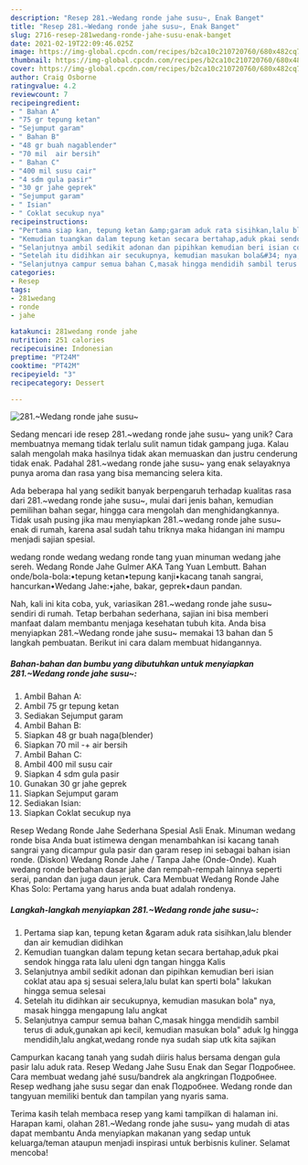 ```yaml
---
description: "Resep 281.~Wedang ronde jahe susu~, Enak Banget"
title: "Resep 281.~Wedang ronde jahe susu~, Enak Banget"
slug: 2716-resep-281wedang-ronde-jahe-susu-enak-banget
date: 2021-02-19T22:09:46.025Z
image: https://img-global.cpcdn.com/recipes/b2ca10c210720760/680x482cq70/281wedang-ronde-jahe-susu-foto-resep-utama.jpg
thumbnail: https://img-global.cpcdn.com/recipes/b2ca10c210720760/680x482cq70/281wedang-ronde-jahe-susu-foto-resep-utama.jpg
cover: https://img-global.cpcdn.com/recipes/b2ca10c210720760/680x482cq70/281wedang-ronde-jahe-susu-foto-resep-utama.jpg
author: Craig Osborne
ratingvalue: 4.2
reviewcount: 7
recipeingredient:
- " Bahan A"
- "75 gr tepung ketan"
- "Sejumput garam"
- " Bahan B"
- "48 gr buah nagablender"
- "70 mil  air bersih"
- " Bahan C"
- "400 mil susu cair"
- "4 sdm gula pasir"
- "30 gr jahe geprek"
- "Sejumput garam"
- " Isian"
- " Coklat secukup nya"
recipeinstructions:
- "Pertama siap kan, tepung ketan &amp;garam aduk rata sisihkan,lalu blender dan air kemudian didihkan"
- "Kemudian tuangkan dalam tepung ketan secara bertahap,aduk pkai sendok hingga rata lalu uleni dgn tangan hingga Kalis"
- "Selanjutnya ambil sedikit adonan dan pipihkan kemudian beri isian coklat atau apa sj sesuai selera,lalu bulat kan sperti bola&#34; lakukan hingga semua selesai"
- "Setelah itu didihkan air secukupnya, kemudian masukan bola&#34; nya, masak hingga mengapung lalu angkat"
- "Selanjutnya campur semua bahan C,masak hingga mendidih sambil terus di aduk,gunakan api kecil, kemudian masukan bola&#34; aduk lg hingga mendidih,lalu angkat,wedang ronde nya sudah siap utk kita sajikan"
categories:
- Resep
tags:
- 281wedang
- ronde
- jahe

katakunci: 281wedang ronde jahe 
nutrition: 251 calories
recipecuisine: Indonesian
preptime: "PT24M"
cooktime: "PT42M"
recipeyield: "3"
recipecategory: Dessert

---
```



![281.~Wedang ronde jahe susu~](https://img-global.cpcdn.com/recipes/b2ca10c210720760/680x482cq70/281wedang-ronde-jahe-susu-foto-resep-utama.jpg)

Sedang mencari ide resep 281.~wedang ronde jahe susu~ yang unik? Cara membuatnya memang tidak terlalu sulit namun tidak gampang juga. Kalau salah mengolah maka hasilnya tidak akan memuaskan dan justru cenderung tidak enak. Padahal 281.~wedang ronde jahe susu~ yang enak selayaknya punya aroma dan rasa yang bisa memancing selera kita.

Ada beberapa hal yang sedikit banyak berpengaruh terhadap kualitas rasa dari 281.~wedang ronde jahe susu~, mulai dari jenis bahan, kemudian pemilihan bahan segar, hingga cara mengolah dan menghidangkannya. Tidak usah pusing jika mau menyiapkan 281.~wedang ronde jahe susu~ enak di rumah, karena asal sudah tahu triknya maka hidangan ini mampu menjadi sajian spesial.

wedang ronde wedang wedang ronde tang yuan minuman wedang jahe sereh. Wedang Ronde Jahe Gulmer AKA Tang Yuan Lembutt. Bahan onde/bola-bola:•tepung ketan•tepung kanji•kacang tanah sangrai, hancurkan•Wedang Jahe:•jahe, bakar, geprek•daun pandan.


Nah, kali ini kita coba, yuk, variasikan 281.~wedang ronde jahe susu~ sendiri di rumah. Tetap berbahan sederhana, sajian ini bisa memberi manfaat dalam membantu menjaga kesehatan tubuh kita. Anda bisa menyiapkan 281.~Wedang ronde jahe susu~ memakai 13 bahan dan 5 langkah pembuatan. Berikut ini cara dalam membuat hidangannya.

<!--inarticleads1-->

##### Bahan-bahan dan bumbu yang dibutuhkan untuk menyiapkan 281.~Wedang ronde jahe susu~:

1. Ambil  Bahan A:
1. Ambil 75 gr tepung ketan
1. Sediakan Sejumput garam
1. Ambil  Bahan B:
1. Siapkan 48 gr buah naga(blender)
1. Siapkan 70 mil -+ air bersih
1. Ambil  Bahan C:
1. Ambil 400 mil susu cair
1. Siapkan 4 sdm gula pasir
1. Gunakan 30 gr jahe geprek
1. Siapkan Sejumput garam
1. Sediakan  Isian:
1. Siapkan  Coklat secukup nya


Resep Wedang Ronde Jahe Sederhana Spesial Asli Enak. Minuman wedang ronde bisa Anda buat istimewa dengan menambahkan isi kacang tanah sangrai yang dicampur gula pasir dan garam resep ini sebagai bahan isian ronde. (Diskon) Wedang Ronde Jahe / Tanpa Jahe (Onde-Onde). Kuah wedang ronde berbahan dasar jahe dan rempah-rempah lainnya seperti serai, pandan dan juga daun jeruk. Cara Membuat Wedang Ronde Jahe Khas Solo: Pertama yang harus anda buat adalah rondenya. 

<!--inarticleads2-->

##### Langkah-langkah menyiapkan 281.~Wedang ronde jahe susu~:

1. Pertama siap kan, tepung ketan &amp;garam aduk rata sisihkan,lalu blender dan air kemudian didihkan
1. Kemudian tuangkan dalam tepung ketan secara bertahap,aduk pkai sendok hingga rata lalu uleni dgn tangan hingga Kalis
1. Selanjutnya ambil sedikit adonan dan pipihkan kemudian beri isian coklat atau apa sj sesuai selera,lalu bulat kan sperti bola&#34; lakukan hingga semua selesai
1. Setelah itu didihkan air secukupnya, kemudian masukan bola&#34; nya, masak hingga mengapung lalu angkat
1. Selanjutnya campur semua bahan C,masak hingga mendidih sambil terus di aduk,gunakan api kecil, kemudian masukan bola&#34; aduk lg hingga mendidih,lalu angkat,wedang ronde nya sudah siap utk kita sajikan


Campurkan kacang tanah yang sudah diiris halus bersama dengan gula pasir lalu aduk rata. Resep Wedang Jahe Susu Enak dan Segar Подробнее. Cara membuat wedang jahé susu/bandrek ala angkringan Подробнее. Resep wedhang jahe susu segar dan enak Подробнее. Wedang ronde dan tangyuan memiliki bentuk dan tampilan yang nyaris sama. 

Terima kasih telah membaca resep yang kami tampilkan di halaman ini. Harapan kami, olahan 281.~Wedang ronde jahe susu~ yang mudah di atas dapat membantu Anda menyiapkan makanan yang sedap untuk keluarga/teman ataupun menjadi inspirasi untuk berbisnis kuliner. Selamat mencoba!
